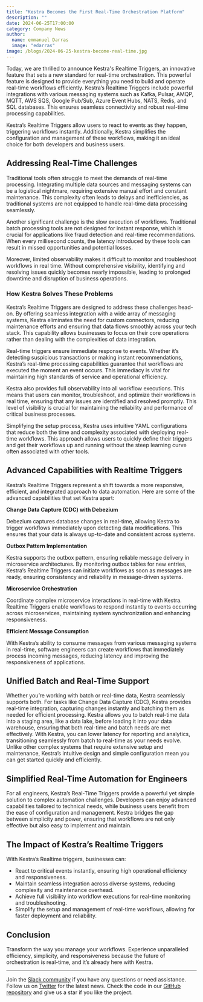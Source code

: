 ```yaml
---
title: "Kestra Becomes the First Real-Time Orchestration Platform"
description: ""
date: 2024-06-25T17:00:00
category: Company News
author:
  name: emmanuel Darras
  image: "edarras"
image: /blogs/2024-06-25-kestra-become-real-time.jpg
---
```


Today, we are thrilled to announce Kestra's Realtime Triggers, an innovative feature that sets a new standard for real-time orchestration. This powerful feature is designed to provide everything you need to build and operate real-time workflows efficiently. Kestra’s Realtime Triggers include powerful integrations with various messaging systems such as Kafka, Pulsar, AMQP, MQTT, AWS SQS, Google Pub/Sub, Azure Event Hubs, NATS, Redis, and SQL databases. This ensures seamless connectivity and robust real-time processing capabilities.

Kestra’s Realtime Triggers allow users to react to events as they happen, triggering workflows instantly. Additionally, Kestra simplifies the configuration and management of these workflows, making it an ideal choice for both developers and business users.

## Addressing Real-Time Challenges

Traditional tools often struggle to meet the demands of real-time processing. Integrating multiple data sources and messaging systems can be a logistical nightmare, requiring extensive manual effort and constant maintenance. This complexity often leads to delays and inefficiencies, as traditional systems are not equipped to handle real-time data processing seamlessly.

Another significant challenge is the slow execution of workflows. Traditional batch processing tools are not designed for instant response, which is crucial for applications like fraud detection and real-time recommendations. When every millisecond counts, the latency introduced by these tools can result in missed opportunities and potential losses.

Moreover, limited observability makes it difficult to monitor and troubleshoot workflows in real time. Without comprehensive visibility, identifying and resolving issues quickly becomes nearly impossible, leading to prolonged downtime and disruption of business operations.

### How Kestra Solves These Problems

Kestra’s Realtime Triggers are designed to address these challenges head-on. By offering seamless integration with a wide array of messaging systems, Kestra eliminates the need for custom connectors, reducing maintenance efforts and ensuring that data flows smoothly across your tech stack. This capability allows businesses to focus on their core operations rather than dealing with the complexities of data integration.

Real-time triggers ensure immediate response to events. Whether it’s detecting suspicious transactions or making instant recommendations, Kestra’s real-time processing capabilities guarantee that workflows are executed the moment an event occurs. This immediacy is vital for maintaining high standards of service and operational efficiency.

Kestra also provides full observability into all workflow executions. This means that users can monitor, troubleshoot, and optimize their workflows in real time, ensuring that any issues are identified and resolved promptly. This level of visibility is crucial for maintaining the reliability and performance of critical business processes.

Simplifying the setup process, Kestra uses intuitive YAML configurations that reduce both the time and complexity associated with deploying real-time workflows. This approach allows users to quickly define their triggers and get their workflows up and running without the steep learning curve often associated with other tools.

## Advanced Capabilities with Realtime Triggers

Kestra’s Realtime Triggers represent a shift towards a more responsive, efficient, and integrated approach to data automation. Here are some of the advanced capabilities that set Kestra apart:

**Change Data Capture (CDC) with Debezium**

Debezium captures database changes in real-time, allowing Kestra to trigger workflows immediately upon detecting data modifications. This ensures that your data is always up-to-date and consistent across systems.

**Outbox Pattern Implementation**

Kestra supports the outbox pattern, ensuring reliable message delivery in microservice architectures. By monitoring outbox tables for new entries, Kestra’s Realtime Triggers can initiate workflows as soon as messages are ready, ensuring consistency and reliability in message-driven systems.

**Microservice Orchestration**

Coordinate complex microservice interactions in real-time with Kestra. Realtime Triggers enable workflows to respond instantly to events occurring across microservices, maintaining system synchronization and enhancing responsiveness.

**Efficient Message Consumption**

With Kestra’s ability to consume messages from various messaging systems in real-time, software engineers can create workflows that immediately process incoming messages, reducing latency and improving the responsiveness of applications.

## Unified Batch and Real-Time Support ##

Whether you’re working with batch or real-time data, Kestra seamlessly supports both. For tasks like Change Data Capture (CDC), Kestra provides real-time integration, capturing changes instantly and batching them as needed for efficient processing. Kestra allows you to batch real-time data into a staging area, like a data lake, before loading it into your data warehouse, ensuring that both real-time and batch needs are met effectively. With Kestra, you can lower latency for reporting and analytics, transitioning seamlessly from batch to real-time as your needs evolve. Unlike other complex systems that require extensive setup and maintenance, Kestra’s intuitive design and simple configuration mean you can get started quickly and efficiently. 

## Simplified Real-Time Automation for Engineers

For all engineers, Kestra’s Real-Time Triggers provide a powerful yet simple solution to complex automation challenges. Developers can enjoy advanced capabilities tailored to technical needs, while business users benefit from the ease of configuration and management. Kestra bridges the gap between simplicity and power, ensuring that workflows are not only effective but also easy to implement and maintain.

## The Impact of Kestra’s Realtime Triggers

With Kestra’s Realtime triggers, businesses can:

- React to critical events instantly, ensuring high operational efficiency and responsiveness.
- Maintain seamless integration across diverse systems, reducing complexity and maintenance overhead.
- Achieve full visibility into workflow executions for real-time monitoring and troubleshooting.
- Simplify the setup and management of real-time workflows, allowing for faster deployment and reliability.

## Conclusion

Transform the way you manage your workflows. Experience unparalleled efficiency, simplicity, and responsiveness because the future of orchestration is real-time, and it’s already here with Kestra.

---

Join the [Slack community](https://kestra.io/slack) if you have any questions or need assistance.
Follow us on [Twitter](https://twitter.com/kestra_io) for the latest news.
Check the code in our [GitHub repository](https://github.com/kestra-io/kestra) and give us a star if you like the project.